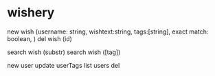 # wishery

new wish (username: string, wishtext:string, tags:[string], exact match: boolean, ) 
del wish (id)

search wish (substr)
search wish ([tag])

new user 
update userTags
list users
del 
